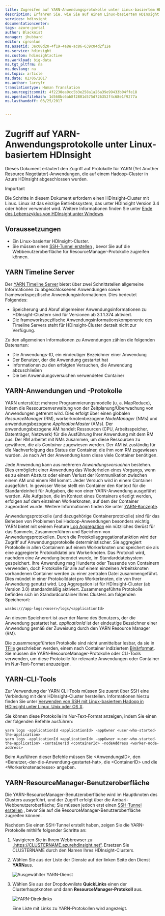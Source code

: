 ```yaml
---
title: Zugreifen auf YARN-Anwendungsprotokolle unter Linux-basiertem HDInsight | Microsoft-Dokumentation
description: Erfahren Sie, wie Sie auf einem Linux-basierten HDInsight (Hadoop)-Cluster mithilfe der Befehlszeile und eines Webbrowsers auf YARN-Anwendungsprotokolle zugreifen.
services: hdinsight
documentationcenter: 
tags: azure-portal
author: Blackmist
manager: jhubbard
editor: cgronlun
ms.assetid: 3ec08d20-4f19-4a8e-ac86-639c04d2f12e
ms.service: hdinsight
ms.custom: hdinsightactive
ms.workload: big-data
ms.tgt_pltfrm: na
ms.devlang: na
ms.topic: article
ms.date: 02/06/2017
ms.author: larryfr
translationtype: Human Translation
ms.sourcegitcommit: 4f2230ea0cc5b3e258a1a26a39e99433b04ffe18
ms.openlocfilehash: 1d568bc6ab8f2801d575d726352f4c68e1f9277a
ms.lasthandoff: 03/25/2017


---
```

# <a name="access-yarn-application-logs-on-linux-based-hdinsight"></a>Zugriff auf YARN-Anwendungsprotokolle unter Linux-basiertem HDInsight
Dieses Dokument erläutert den Zugriff auf Protokolle für YARN (Yet Another Resource Negotiator)-Anwendungen, die auf einem Hadoop-Cluster in Azure HDInsight abgeschlossen wurden.

> [!IMPORTANT]
> Die Schritte in diesem Dokument erfordern einen HDInsight-Cluster mit Linux. Linux ist das einzige Betriebssystem, das unter HDInsight Version 3.4 oder höher verwendet wird. Weitere Informationen finden Sie unter [Ende des Lebenszyklus von HDInsight unter Windows](hdinsight-component-versioning.md#hdi-version-32-and-33-nearing-deprecation-date).

## <a name="prerequisites"></a>Voraussetzungen
* Ein Linux-basierter HDInsight-Cluster.
* Sie müssen einen [SSH-Tunnel erstellen](hdinsight-linux-ambari-ssh-tunnel.md) , bevor Sie auf die Webbenutzeroberfläche für ResourceManager-Protokolle zugreifen können.

## <a name="YARNTimelineServer"></a>YARN Timeline Server
Der [YARN Timeline Server](http://hadoop.apache.org/docs/r2.4.0/hadoop-yarn/hadoop-yarn-site/TimelineServer.html) bietet über zwei Schnittstellen allgemeine Informationen zu abgeschlossenen Anwendungen sowie frameworkspezifische Anwendungsinformationen. Dies bedeutet Folgendes:

* Speicherung und Abruf allgemeiner Anwendungsinformationen zu HDInsight-Clustern sind für Versionen ab 3.1.1.374 aktiviert.
* Die frameworkspezifische Anwendungsinformationskomponente des Timeline Servers steht für HDInsight-Cluster derzeit nicht zur Verfügung.

Zu den allgemeinen Informationen zu Anwendungen zählen die folgenden Datenarten:

* Die Anwendungs-ID, ein eindeutiger Bezeichner einer Anwendung
* Der Benutzer, der die Anwendung gestartet hat
* Informationen zu den erfolgten Versuchen, die Anwendung abzuschließen
* Die bei Anwendungsversuchen verwendeten Container

## <a name="YARNAppsAndLogs"></a>YARN-Anwendungen und -Protokolle

YARN unterstützt mehrere Programmierungsmodelle (u. a. MapReduce), indem die Ressourcenverwaltung von der Zeitplanung/Überwachung von Anwendungen getrennt wird. Dies erfolgt über einen globalen *ResourceManager* (RM), workerknotenbezogene *NodeManager* (NMs) und anwendungsbezogene *ApplicationMaster* (AMs). Der anwendungsbezogene AM handelt Ressourcen (CPU, Arbeitsspeicher, Datenträger, Netzwerk) für die Ausführung Ihrer Anwendung mit dem RM aus. Der RM arbeitet mit NMs zusammen, um diese Ressourcen zu gewähren, die als *Container* zugewiesen werden. Der AM ist zuständig für die Nachverfolgung des Status der Container, die ihm vom RM zugewiesen wurden. Je nach Art der Anwendung kann diese viele Container benötigen.

Jede Anwendung kann aus mehreren *Anwendungsversuchen* bestehen. Dies ermöglicht einer Anwendung das Wiederholen eines Vorgangs, wenn es zu einem Absturz oder einem Verlust der Kommunikation zwischen einem AM und einem RM kommt. Jeder Versuch wird in einem Container ausgeführt. In gewisser Weise stellt ein Container den Kontext für die Standardeinheit für Aufgaben, die von einer YARN-Anwendung ausgeführt werden. Alle Aufgaben, die im Kontext eines Containers erledigt werden, erfolgen auf dem einzelnen Workerknoten, auf dem der Container zugeordnet wurde. Weitere Informationen finden Sie unter [YARN-Konzepte][YARN-concepts].

Anwendungsprotokolle (und dazugehörige Containerprotokolle) sind für das Beheben von Problemen bei Hadoop-Anwendungen besonders wichtig. YARN bietet mit seinem Feature [Log Aggregation][log-aggregation] ein nützliches Gerüst für das Sammeln, Zusammenführen und Speichern von Anwendungsprotokollen. Durch die Protokollaggregationsfunktion wird der Zugriff auf Anwendungsprotokolle deterministischer. Sie aggregiert Protokolle in allen Containern auf einem Workerknoten und speichert sie als eine aggregierte Protokolldatei pro Workerknoten. Das Protokoll wird, nachdem eine Anwendung beendet wurde, im Standarddateisystem gespeichert. Ihre Anwendung mag Hunderte oder Tausende von Containern verwenden, doch Protokolle für alle auf einem einzelnen Arbeitsknoten vorhandenen Container werden zu einer zentralen Datei zusammengeführt. Dies mündet in einer Protokolldatei pro Workerknoten, die von Ihrer Anwendung genutzt wird. Log Aggregation ist für HDInsight-Cluster (ab Version 3.0) standardmäßig aktiviert. Zusammengeführte Protokolle befinden sich im Standardcontainer Ihres Clusters am folgenden Speicherort:

    wasbs:///app-logs/<user>/logs/<applicationId>

An diesem Speicherort ist *user* der Name des Benutzers, der die Anwendung gestartet hat. *applicationId* ist der eindeutige Bezeichner einer Anwendung gemäß der Zuweisung durch den YARN Resource Manager (RM).

Die zusammengeführten Protokolle sind nicht unmittelbar lesbar, da sie in [TFile][T-file] geschrieben werden, einem nach Container indiziertem [Binärformat][binary-format]. Sie müssen die YARN-ResourceManager-Protokolle oder CLI-Tools verwenden, um diese Protokolle für relevante Anwendungen oder Container im Nur-Text-Format anzuzeigen. 

## <a name="yarn-cli-tools"></a>YARN-CLI-Tools

Zur Verwendung der YARN CLI-Tools müssen Sie zuerst über SSH eine Verbindung mit dem HDInsight-Cluster herstellen. Informationen hierzu finden Sie unter [Verwenden von SSH mit Linux-basiertem Hadoop in HDInsight unter Linux, Unix oder OS X](hdinsight-hadoop-linux-use-ssh-unix.md).

Sie können diese Protokolle im Nur-Text-Format anzeigen, indem Sie einen der folgenden Befehle ausführen:

    yarn logs -applicationId <applicationId> -appOwner <user-who-started-the-application>
    yarn logs -applicationId <applicationId> -appOwner <user-who-started-the-application> -containerId <containerId> -nodeAddress <worker-node-address>

Beim Ausführen dieser Befehle müssen Sie &lt;AnwendungsID>, den &lt;Benutzer,-der-die-Anwendung-gestartet-hat>, die &lt;ContainerID> und die &lt;Workerknotenadresse> angeben.

## <a name="yarn-resourcemanager-ui"></a>YARN-ResourceManager-Benutzeroberfläche
Die YARN-ResourceManager-Benutzeroberfläche wird im Hauptknoten des Clusters ausgeführt, und der Zugriff erfolgt über die Ambari-Webbenutzeroberfläche; Sie müssen jedoch erst einen [SSH-Tunnel erstellen](hdinsight-linux-ambari-ssh-tunnel.md) , bevor Sie auf die ResourceManager-Benutzeroberfläche zugreifen können.

Nachdem Sie einen SSH-Tunnel erstellt haben, zeigen Sie die YARN-Protokolle mithilfe folgender Schritte an:

1. Navigieren Sie in Ihrem Webbrowser zu „https://CLUSTERNAME.azurehdinsight.net“. Ersetzen Sie CLUSTERNAME durch den Namen Ihres HDInsight-Clusters.
2. Wählen Sie aus der Liste der Dienste auf der linken Seite den Dienst **YARN**aus.
   
    ![Ausgewählter YARN-Dienst](./media/hdinsight-hadoop-access-yarn-app-logs-linux/yarnservice.png)
3. Wählen Sie aus der Dropdownliste **QuickLinks** einen der Clusterhauptknoten und dann **ResourceManager-Protokoll** aus.
   
    ![YARN-Direktlinks](./media/hdinsight-hadoop-access-yarn-app-logs-linux/yarnquicklinks.png)
   
    Eine Liste mit Links zu YARN-Protokollen wird angezeigt.

[YARN-timeline-server]:http://hadoop.apache.org/docs/r2.4.0/hadoop-yarn/hadoop-yarn-site/TimelineServer.html
[log-aggregation]:http://hortonworks.com/blog/simplifying-user-logs-management-and-access-in-yarn/
[T-file]:https://issues.apache.org/jira/secure/attachment/12396286/TFile%20Specification%2020081217.pdf
[binary-format]:https://issues.apache.org/jira/browse/HADOOP-3315
[YARN-concepts]:http://hortonworks.com/blog/apache-hadoop-yarn-concepts-and-applications/

